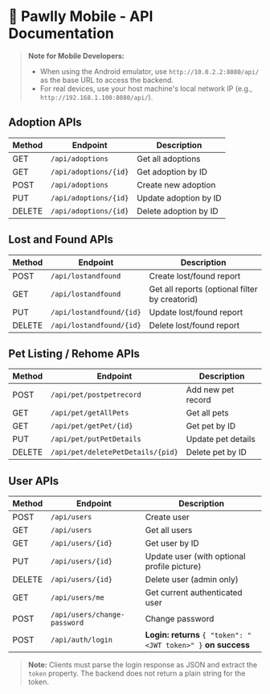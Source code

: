 # 🐾 Pawlly Mobile - API Documentation

> **Note for Mobile Developers:**
> - When using the Android emulator, use `http://10.0.2.2:8080/api/` as the base URL to access the backend.
> - For real devices, use your host machine's local network IP (e.g., `http://192.168.1.100:8080/api/`).

## Adoption APIs

| Method | Endpoint | Description |
|--------|----------|-------------|
| GET | `/api/adoptions` | Get all adoptions |
| GET | `/api/adoptions/{id}` | Get adoption by ID |
| POST | `/api/adoptions` | Create new adoption |
| PUT | `/api/adoptions/{id}` | Update adoption by ID |
| DELETE | `/api/adoptions/{id}` | Delete adoption by ID |

## Lost and Found APIs

| Method | Endpoint | Description |
|--------|----------|-------------|
| POST | `/api/lostandfound` | Create lost/found report |
| GET | `/api/lostandfound` | Get all reports (optional filter by creatorid) |
| PUT | `/api/lostandfound/{id}` | Update lost/found report |
| DELETE | `/api/lostandfound/{id}` | Delete lost/found report |

## Pet Listing / Rehome APIs

| Method | Endpoint | Description |
|--------|----------|-------------|
| POST | `/api/pet/postpetrecord` | Add new pet record |
| GET | `/api/pet/getAllPets` | Get all pets |
| GET | `/api/pet/getPet/{id}` | Get pet by ID |
| PUT | `/api/pet/putPetDetails` | Update pet details |
| DELETE | `/api/pet/deletePetDetails/{pid}` | Delete pet by ID |

## User APIs

| Method | Endpoint | Description |
|--------|----------|-------------|
| POST | `/api/users` | Create user |
| GET | `/api/users` | Get all users |
| GET | `/api/users/{id}` | Get user by ID |
| PUT | `/api/users/{id}` | Update user (with optional profile picture) |
| DELETE | `/api/users/{id}` | Delete user (admin only) |
| GET | `/api/users/me` | Get current authenticated user |
| POST | `/api/users/change-password` | Change password |
| POST | `/api/auth/login` | **Login: returns** `{ "token": "<JWT token>" }` **on success** |

> **Note:** Clients must parse the login response as JSON and extract the `token` property. The backend does not return a plain string for the token.